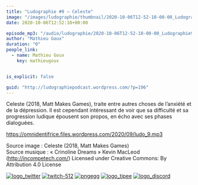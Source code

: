 ```yaml
---
title: "Ludographie #9 – Celeste"
image: "/images/ludographie/thumbnail/2020-10-06T12-52-10-00-00_Ludographie9Celeste.jpg"
date: 2020-10-06T12:52:10+00:00

episode_mp3: "/audio/ludographie/2020-10-06T12-52-10-00-00_Ludographie9Celeste.mp3"
author: "Mathieu Goux"
duration: "0"
people_link: 
  - name: Mathieu Goux
    key: mathieugoux


is_explicit: false

guid: "http://ludographiepodcast.wordpress.com/?p=196"
---
```


<PodcastHeader/>

<!-- ECRIRE LA DESCRIPTION DE L'EPISODE SOUS CETTE LIGNE -->
<p>Celeste (2018, Matt Makes Games), traite entre autres choses de l’anxiété et de la dépression. Il est cependant intéressant de voir que sa difficulté et sa progression ludique épousent son propos, en écho avec ses phases dialoguées.</p>
<p></p>
<p><a href="https://omnidentifrice.files.wordpress.com/2020/09/ludo_9.mp3" rel="nofollow">https://omnidentifrice.files.wordpress.com/2020/09/ludo_9.mp3</a></p>
 
<p>Source image : Celeste (2018, Matt Makes Games)<br>
Source musique : «&nbsp;Crinoline Dreams&nbsp;» Kevin MacLeod (<a title="http://incompetech.com/" href="http://incompetech.com/" rel="nofollow">http://incompetech.com/</a>) Licensed under Creative Commons: By Attribution 4.0 License</p>


<!--tr--><p>
<!--td--><span><a href="https://twitter.com/Gouximan" rel="nofollow"><img src="/resources/ludographie/2020-10-06T12-52-10-00-00_Ludographie9Celeste/logo_twitter-1.png" alt="logo_twitter"></a><!--/td--></span>
<!--td--><span><a href="https://www.twitch.tv/mathieugoux" rel="nofollow"><img src="/resources/ludographie/2020-10-06T12-52-10-00-00_Ludographie9Celeste/twitch-512-1.png" alt="twitch-512"></a><!--/td--></span>
<!--td--><span><a href="https://www.youtube.com/user/MattTheFatalifieur/videos" rel="nofollow"><img src="/resources/ludographie/2020-10-06T12-52-10-00-00_Ludographie9Celeste/pngegg.png" alt="pngegg"></a><!--/td--></span>
<!--td--><span><a href="http://fr.tipeee.com/calvinball" rel="nofollow"><img src="/resources/ludographie/2020-10-06T12-52-10-00-00_Ludographie9Celeste/logo_tipee-1.png" alt="logo_tipee"></a><!--/td--></span>
<!--td--><span><a href="https://discord.com/invite/4RnA9v7" rel="nofollow"><img src="/resources/ludographie/2020-10-06T12-52-10-00-00_Ludographie9Celeste/logo_discord-1.png" alt="logo_discord"></a><!--/td--></span>
<!--/tr--></p>




